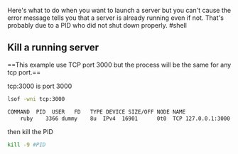 Here's what to do when you want to launch a server but you can't cause the error message tells you that a server is already running even if not. 
That's probably due to a PID who did not shut down properly. 
#shell
## Kill a running server

==This example use TCP port 3000 but the process will be the same for any tcp port.==

tcp:3000 is port 3000

```bash
lsof -wni tcp:3000
```

```bash
COMMAND  PID  USER   FD   TYPE DEVICE SIZE/OFF NODE NAME
    ruby    3366 dummy    8u  IPv4  16901      0t0  TCP 127.0.0.1:3000 (LISTEN)
```

then kill the PID
```bash
kill -9 #PID